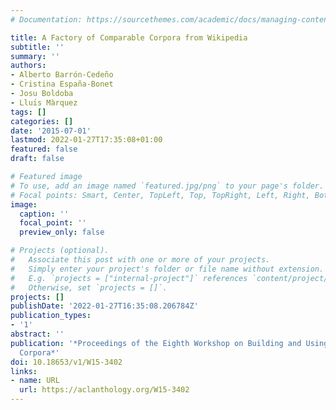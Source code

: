 ```yaml
---
# Documentation: https://sourcethemes.com/academic/docs/managing-content/

title: A Factory of Comparable Corpora from Wikipedia
subtitle: ''
summary: ''
authors:
- Alberto Barrón-Cedeño
- Cristina España-Bonet
- Josu Boldoba
- Lluı́s Màrquez
tags: []
categories: []
date: '2015-07-01'
lastmod: 2022-01-27T17:35:08+01:00
featured: false
draft: false

# Featured image
# To use, add an image named `featured.jpg/png` to your page's folder.
# Focal points: Smart, Center, TopLeft, Top, TopRight, Left, Right, BottomLeft, Bottom, BottomRight.
image:
  caption: ''
  focal_point: ''
  preview_only: false

# Projects (optional).
#   Associate this post with one or more of your projects.
#   Simply enter your project's folder or file name without extension.
#   E.g. `projects = ["internal-project"]` references `content/project/deep-learning/index.md`.
#   Otherwise, set `projects = []`.
projects: []
publishDate: '2022-01-27T16:35:08.206784Z'
publication_types:
- '1'
abstract: ''
publication: '*Proceedings of the Eighth Workshop on Building and Using Comparable
  Corpora*'
doi: 10.18653/v1/W15-3402
links:
- name: URL
  url: https://aclanthology.org/W15-3402
---
```

